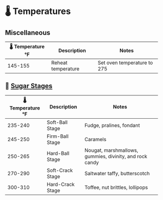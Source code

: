 # :thermometer: Temperatures

## Miscellaneous

| :thermometer: Temperature °F  | Description         | Notes                       |
|-------------------------------|---------------------|-----------------------------|
| 145-155                       | Reheat temperature  | Set oven temperature to 275 |

## :candy: [Sugar Stages][1]

| :thermometer: Temperature °F  | Description       | Notes                     |
|-------------------------------|-------------------|---------------------------|
| 235-240                       | Soft-Ball Stage   | Fudge, pralines, fondant  |
| 245-250                       | Firm-Ball Stage   | Caramels                  |
| 250-265                       | Hard-Ball Stage   | Nougat, marshmallows, gummies, divinity, and rock candy |
| 270-290                       | Soft-Crack Stage  | Saltwater taffy, butterscotch |
| 300-310                       | Hard-Crack Stage  | Toffee, nut brittles, lollipops |

[1]: <https://www.exploratorium.edu/cooking/candy/sugar-stages.html>
